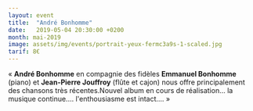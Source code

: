```yaml
---
layout: event
title:  "André Bonhomme"
date:   2019-05-04 20:30:00 +0200
month: mai-2019
image: assets/img/events/portrait-yeux-fermc3a9s-1-scaled.jpg
tarif: 8€
---
```


« **André Bonhomme** en compagnie des fidèles **Emmanuel Bonhomme** (piano) et **Jean-Pierre Jouffroy** (flûte et cajon) nous offre principalement des chansons très récentes.Nouvel album en cours de réalisation... la musique continue.... l'enthousiasme est intact.... »
